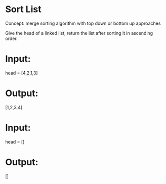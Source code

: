 # Sort List

Concept: merge sorting algorithm with top down or bottom up approaches 

Give the head of a linked list, return the list after sorting it in ascending order. 

# Input:
head = [4,2,1,3]
# Output:
[1,2,3,4]

# Input:
head = []
# Output:
[]
